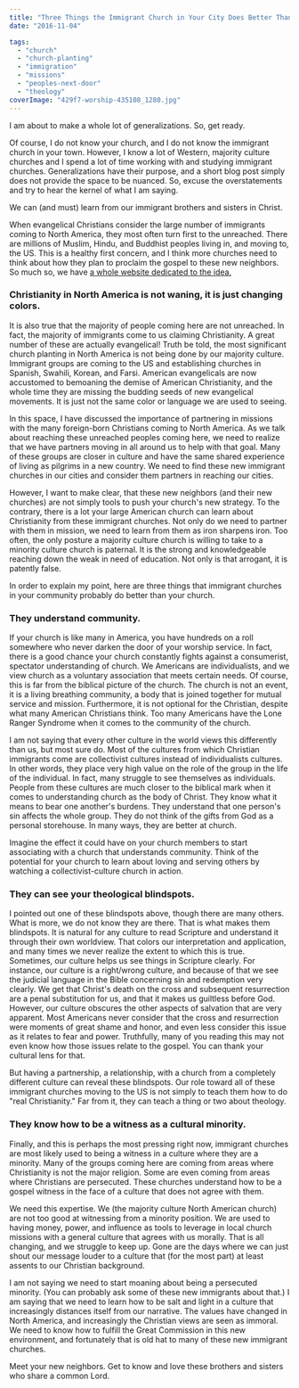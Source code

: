```yaml
---
title: "Three Things the Immigrant Church in Your City Does Better Than You"
date: "2016-11-04"

tags: 
  - "church"
  - "church-planting"
  - "immigration"
  - "missions"
  - "peoples-next-door"
  - "theology"
coverImage: "429f7-worship-435108_1280.jpg"
---
```


I am about to make a whole lot of generalizations. So, get ready.

Of course, I do not know your church, and I do not know the immigrant church in your town. However, I know a lot of Western, majority culture churches and I spend a lot of time working with and studying immigrant churches. Generalizations have their purpose, and a short blog post simply does not provide the space to be nuanced. So, excuse the overstatements and try to hear the kernel of what I am saying.

We can (and must) learn from our immigrant brothers and sisters in Christ.

When evangelical Christians consider the large number of immigrants coming to North America, they most often turn first to the unreached. There are millions of Muslim, Hindu, and Buddhist peoples living in, and moving to, the US. This is a healthy first concern, and I think more churches need to think about how they plan to proclaim the gospel to these new neighbors. So much so, we have [a whole website dedicated to the idea.](https://keelancook.com/2015/08/14/introducing-the-peoples-next-door-blog/)

### **Christianity in North America is not waning, it is just changing colors.**

It is also true that the majority of people coming here are not unreached. In fact, the majority of immigrants come to us claiming Christianity. A great number of these are actually evangelical! Truth be told, the most significant church planting in North America is not being done by our majority culture. Immigrant groups are coming to the US and establishing churches in Spanish, Swahili, Korean, and Farsi. American evangelicals are now accustomed to bemoaning the demise of American Christianity, and the whole time they are missing the budding seeds of new evangelical movements. It is just not the same color or language we are used to seeing.

In this space, I have discussed the importance of partnering in missions with the many foreign-born Christians coming to North America. As we talk about reaching these unreached peoples coming here, we need to realize that we have partners moving in all around us to help with that goal. Many of these groups are closer in culture and have the same shared experience of living as pilgrims in a new country. We need to find these new immigrant churches in our cities and consider them partners in reaching our cities.

However, I want to make clear, that these new neighbors (and their new churches) are not simply tools to push your church's new strategy. To the contrary, there is a lot your large American church can learn about Christianity from these immigrant churches. Not only do we need to partner with them in mission, we need to learn from them as iron sharpens iron. Too often, the only posture a majority culture church is willing to take to a minority culture church is paternal. It is the strong and knowledgeable reaching down the weak in need of education. Not only is that arrogant, it is patently false.

In order to explain my point, here are three things that immigrant churches in your community probably do better than your church.

### **They understand community.**

If your church is like many in America, you have hundreds on a roll somewhere who never darken the door of your worship service. In fact, there is a good chance your church constantly fights against a consumerist, spectator understanding of church. We Americans are individualists, and we view church as a voluntary association that meets certain needs. Of course, this is far from the biblical picture of the church. The church is not an event, it is a living breathing community, a body that is joined together for mutual service and mission. Furthermore, it is not optional for the Christian, despite what many American Christians think. Too many Americans have the Lone Ranger Syndrome when it comes to the community of the church.

I am not saying that every other culture in the world views this differently than us, but most sure do. Most of the cultures from which Christian immigrants come are collectivist cultures instead of individualists cultures. In other words, they place very high value on the role of the group in the life of the individual. In fact, many struggle to see themselves as individuals. People from these cultures are much closer to the biblical mark when it comes to understanding church as the body of Christ. They know what it means to bear one another's burdens. They understand that one person's sin affects the whole group. They do not think of the gifts from God as a personal storehouse. In many ways, they are better at church.

Imagine the effect it could have on your church members to start associating with a church that understands community. Think of the potential for your church to learn about loving and serving others by watching a collectivist-culture church in action.

### **They can see your theological blindspots.**

I pointed out one of these blindspots above, though there are many others. What is more, we do not know they are there. That is what makes them blindspots. It is natural for any culture to read Scripture and understand it through their own worldview. That colors our interpretation and application, and many times we never realize the extent to which this is true. Sometimes, our culture helps us see things in Scripture clearly. For instance, our culture is a right/wrong culture, and because of that we see the judicial language in the Bible concerning sin and redemption very clearly. We get that Christ's death on the cross and subsequent resurrection are a penal substitution for us, and that it makes us guiltless before God. However, our culture obscures the other aspects of salvation that are very apparent. Most Americans never consider that the cross and resurrection were moments of great shame and honor, and even less consider this issue as it relates to fear and power. Truthfully, many of you reading this may not even know how those issues relate to the gospel. You can thank your cultural lens for that.

But having a partnership, a relationship, with a church from a completely different culture can reveal these blindspots. Our role toward all of these immigrant churches moving to the US is not simply to teach them how to do "real Christianity." Far from it, they can teach a thing or two about theology.

### **They know how to be a witness as a cultural minority.**

Finally, and this is perhaps the most pressing right now, immigrant churches are most likely used to being a witness in a culture where they are a minority. Many of the groups coming here are coming from areas where Christianity is not the major religion. Some are even coming from areas where Christians are persecuted. These churches understand how to be a gospel witness in the face of a culture that does not agree with them.

We need this expertise. We (the majority culture North American church) are not too good at witnessing from a minority position. We are used to having money, power, and influence as tools to leverage in local church missions with a general culture that agrees with us morally. That is all changing, and we struggle to keep up. Gone are the days where we can just shout our message louder to a culture that (for the most part) at least assents to our Christian background.

I am not saying we need to start moaning about being a persecuted minority. (You can probably ask some of these new immigrants about that.) I am saying that we need to learn how to be salt and light in a culture that increasingly distances itself from our narrative. The values have changed in North America, and increasingly the Christian views are seen as immoral. We need to know how to fulfill the Great Commission in this new environment, and fortunately that is old hat to many of these new immigrant churches.

Meet your new neighbors. Get to know and love these brothers and sisters who share a common Lord.
